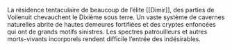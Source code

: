 La résidence tentaculaire de beaucoup de l’élite [[Dimir]], des parties de Voilenuit chevauchent le Dixième sous terre. Un vaste système de cavernes naturelles abrite de hautes demeures fortifiées et des cryptes enfoncées qui ont de grands motifs sinistres. Les spectres patrouilleurs et autres morts-vivants incorporels rendent difficile l’entrée des indésirables.